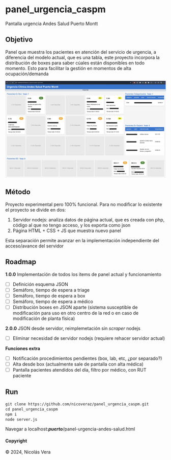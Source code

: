 # panel_urgencia_caspm
Pantalla urgencia Andes Salud Puerto Montt

## Objetivo

Panel que muestra los pacientes en atención del servicio de urgencia, a diferencia del modelo actual, que es una tabla, este proyecto incorpora la distribución de boxes para saber cúales están disponibles en todo momento. Esto para facilitar la gestión en momentos de alta ocupación/demanda

![panel](assets/panel.jpg)

## Método

Proyecto experimental pero 100% funcional. Para no modificar lo existente el proyecto se divide en dos: 

1. Servidor nodejs: analiza datos de página actual, que es creada con php, código al que no tengo acceso, y los exporta como json
2. Página HTML + CSS + JS que muestra nuevo panel

Esta separación permite avanzar en la implementación independiente del acceso/avance del servidor

## Roadmap

**1.0.0** Implementación de todos los ítems de panel actual y funcionamiento
- [ ] Definición esquema JSON
- [ ] Semáforo, tiempo de espera a triage
- [ ] Semáforo, tiempo de espera a box
- [ ] Semáforo, tiempo de espera a médico
- [ ] Distribución boxes en JSON aparte (sistema susceptible de modificación para uso en otro centro de la red o en caso de modificación de planta física) 

**2.0.0** JSON desde servidor, reimplemetación sin *scraper* nodejs

- [ ] Eliminar necesidad de servidor nodejs (requiere rehacer servidor actual)

**Funciones extra**

- [ ] Notificación procedimientos pendientes (box, lab, etc, ¿por separado?)
- [ ] Alta desde box (actualmente sale de pantalla con alta médica)
- [ ] Pantalla pacientes atendidos del día, filtro por médico, con RUT paciente

## Run

```
git clone https://github.com/nicoveraz/panel_urgencia_caspm.git
cd panel_urgencia_caspm
npm i
node server.js
```

Navegar a localhost:***puerto***/panel-urgencia-andes-salud.html

#### Copyright

© 2024, Nicolás Vera
